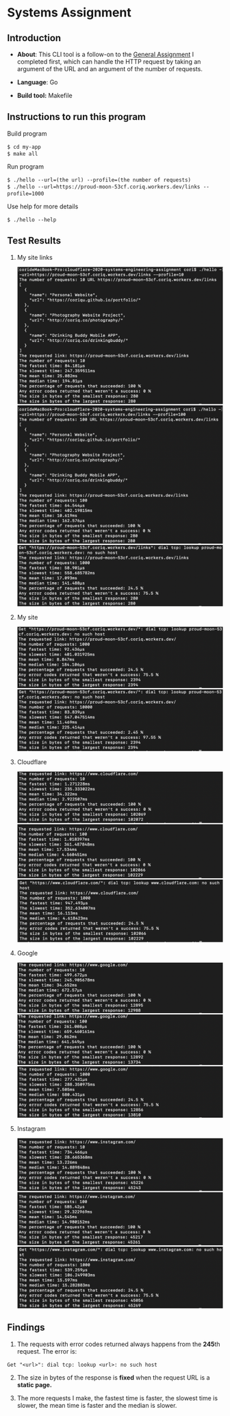 # Systems Assignment

## Introduction

- **About**: This CLI tool is a follow-on to the [General Assignment](https://github.com/cloudflare-hiring/cloudflare-2020-general-engineering-assignment) I completed first, which can handle the HTTP request by taking an argument of the URL and an argument of the number of requests.
- **Language**: Go

- **Build tool:** Makefile

## Instructions to run this program

Build program

```
$ cd my-app
$ make all
```

Run program

```
$ ./hello --url=(the url) --profile=(the number of requests)
$ ./hello --url=https://proud-moon-53cf.coriq.workers.dev/links --profile=1000
```

Use help for more details

```
$ ./hello --help
```

## Test Results

1. My site links

   <img src="https://raw.githubusercontent.com/coriqu/cloudflare-2020-systems-engineering-assignment/main/screenshot/coriq-links-10.png" style="zoom:60%;" />

   <img src="https://raw.githubusercontent.com/coriqu/cloudflare-2020-systems-engineering-assignment/main/screenshot/coriq-links-100.png" style="zoom:60%;" />

   <img src="https://raw.githubusercontent.com/coriqu/cloudflare-2020-systems-engineering-assignment/main/screenshot/coriq-links-1000.png" alt="coriq-links-1000" style="zoom:60%;" />

2. My site

   <img src="https://raw.githubusercontent.com/coriqu/cloudflare-2020-systems-engineering-assignment/main/screenshot/coriq-1000.png" style="zoom:60%;" />

   <img src="https://raw.githubusercontent.com/coriqu/cloudflare-2020-systems-engineering-assignment/main/screenshot/coriq-10000.png" alt="coriq-10000" style="zoom:60%;" />

3. Cloudflare

   <img src="https://raw.githubusercontent.com/coriqu/cloudflare-2020-systems-engineering-assignment/main/screenshot/cloudflare-10.png" style="zoom:60%;" />

   <img src="https://raw.githubusercontent.com/coriqu/cloudflare-2020-systems-engineering-assignment/main/screenshot/cloudflare-100.png" alt="cloudflare-100" style="zoom:60%;" />

   <img src="https://raw.githubusercontent.com/coriqu/cloudflare-2020-systems-engineering-assignment/main/screenshot/cloudflare-1000.png" alt="cloudflare-1000" style="zoom:60%;" />

4. Google

   <img src="https://raw.githubusercontent.com/coriqu/cloudflare-2020-systems-engineering-assignment/main/screenshot/google-10.png" style="zoom:60%;" />

   <img src="https://raw.githubusercontent.com/coriqu/cloudflare-2020-systems-engineering-assignment/main/screenshot/google-100.png" alt="google-100" style="zoom:60%;" />

   <img src="https://raw.githubusercontent.com/coriqu/cloudflare-2020-systems-engineering-assignment/main/screenshot/google-1000.png" alt="google-1000" style="zoom:60%;" />

5. Instagram

   <img src="https://raw.githubusercontent.com/coriqu/cloudflare-2020-systems-engineering-assignment/main/screenshot/instagram-10.png" style="zoom:60%;" />

   <img src="https://raw.githubusercontent.com/coriqu/cloudflare-2020-systems-engineering-assignment/main/screenshot/instagram-100.png" alt="instagram-100" style="zoom:60%;" />

   <img src="https://raw.githubusercontent.com/coriqu/cloudflare-2020-systems-engineering-assignment/main/screenshot/instagram-1000.png" alt="instagram-1000" style="zoom:60%;" />

## Findings

1. The requests with error codes returned always happens from the **245**th request. The error is:

```
Get "<url>": dial tcp: lookup <url>: no such host
```

2. The size in bytes of the response is **fixed** when the request URL is a **static page.** 

3. The more requests I make, the fastest time is faster, the slowest time is slower, the mean time is faster and the median is slower.

   

